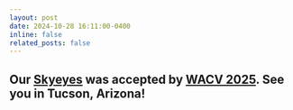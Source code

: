 ```yaml
---
layout: post
date: 2024-10-28 16:11:00-0400
inline: false
related_posts: false
---
```


Our [Skyeyes](https://chaoren2357.github.io/website-skyeyes/) was accepted by [WACV 2025](https://wacv2025.thecvf.com/). See you in Tucson, Arizona!
---

